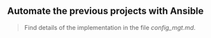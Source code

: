## Automate the previous projects with Ansible

> Find details of the implementation in the file *config_mgt.md*.    
